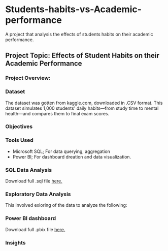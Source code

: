 # Students-habits-vs-Academic-performance
A project that analysis the effects of students habits on their academic performance.

## Project Topic: Effects of Student Habits on their Academic Performance

### Project Overview:

### Dataset
The dataset was gotten from kaggle.com, downloaded in .CSV format. This dataset simulates 1,000 students' daily habits—from study time to mental health—and compares them to final exam scores.

### Objectives

### Tools Used
- Microsoft SQL; For data querying, aggregation
- Power BI; For dashboard dreation and data visualization.

### SQL Data Analysis
Download full .sql file [here.]()

### Exploratory Data Analysis
This involved exloring of the data to analyze the following:

### Power BI dashboard
Download full .pbix file [here.]()

### Insights
